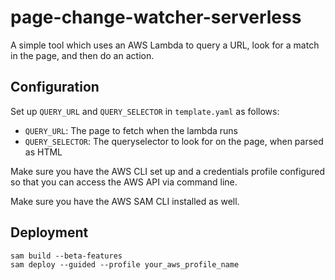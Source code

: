 # page-change-watcher-serverless

A simple tool which uses an AWS Lambda to query a URL, look for a match in the page, and then do an action.

## Configuration
Set up `QUERY_URL` and `QUERY_SELECTOR` in `template.yaml` as follows:
- `QUERY_URL`: The page to fetch when the lambda runs
- `QUERY_SELECTOR`: The queryselector to look for on the page, when parsed as HTML

Make sure you have the AWS CLI set up and a credentials profile configured so that you can access the AWS API via command line.

Make sure you have the AWS SAM CLI installed as well.

## Deployment
```
sam build --beta-features
sam deploy --guided --profile your_aws_profile_name
```